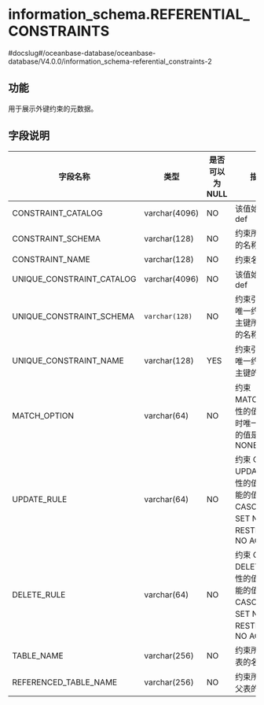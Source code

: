information_schema.REFERENTIAL_CONSTRAINTS 
===============================================================
#docslug#/oceanbase-database/oceanbase-database/V4.0.0/information_schema-referential_constraints-2


功能 
-----------

用于展示外键约束的元数据。

字段说明 
-------------



|         **字段名称**          |                 **类型**                  | **是否可以为 NULL** |                            **描述**                            |
|---------------------------|-----------------------------------------|----------------|--------------------------------------------------------------|
| CONSTRAINT_CATALOG        | varchar(4096)                           | NO             | 该值始终为 def                                                    |
| CONSTRAINT_SCHEMA         | varchar(128)                            | NO             | 约束所属库的名称                                                     |
| CONSTRAINT_NAME           | varchar(128)                            | NO             | 约束名称                                                         |
| UNIQUE_CONSTRAINT_CATALOG | varchar(4096)                           | NO             | 该值始终为 def                                                    |
| UNIQUE_CONSTRAINT_SCHEMA  | ``` varchar(128) ```  | NO             | 约束引用的唯一约束或主键所在库的名称                                           |
| UNIQUE_CONSTRAINT_NAME    | varchar(128)                            | YES            | 约束引用的唯一约束或主键的名称                                              |
| MATCH_OPTION              | varchar(64)                             | NO             | 约束 MATCH 属性的值。 此时唯一有效的值是 NONE                                |
| UPDATE_RULE               | varchar(64)                             | NO             | 约束 ON UPDATE 属性的值。 可能的值是CASCADE、SET NULL、RESTRICT、NO ACTION  |
| DELETE_RULE               | varchar(64)                             | NO             | 约束 ON DELETE 属性的值。 可能的值是 CASCADE、SET NULL、RESTRICT、NO ACTION |
| TABLE_NAME                | varchar(256)                            | NO             | 约束所在子表的名称                                                    |
| REFERENCED_TABLE_NAME     | varchar(256)                            | NO             | 约束所引用父表的名称                                                   |



